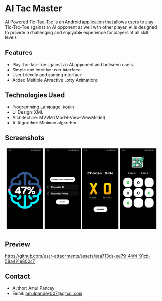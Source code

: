 # **AI Tac Master**

AI Powered Tic-Tac-Toe is an Android application that allows users to play Tic-Tac-Toe against an AI opponent as well with other player. AI is designed to provide a challenging and enjoyable experience for players of all skill levels.

## **Features**

* Play Tic-Tac-Toe against an AI opponent and between users.
* Simple and intuitive user interface
* User friendly and gaming interface
* Added Multiple Attractive Lotty Animations


## **Technologies Used**

* Programming Language: Kotlin
* UI Design: XML
* Architecture: MVVM (Model-View-ViewModel)
* AI Algorithm: Minimax algorithm


## **Screenshots**
<p align="center">
<img alt="Overview"  src="https://github.com/AmulPandey/AI_Tac_Master/blob/main/app/src/main/assets/TicTacToeScreenshots.jpg">
</p>


## **Preview**  
https://github.com/user-attachments/assets/aaa713da-ee79-44f4-91cb-58a491e802d7

## Contact

* Author: Amul Pandey
* Email: amulpandey007@gmail.com
